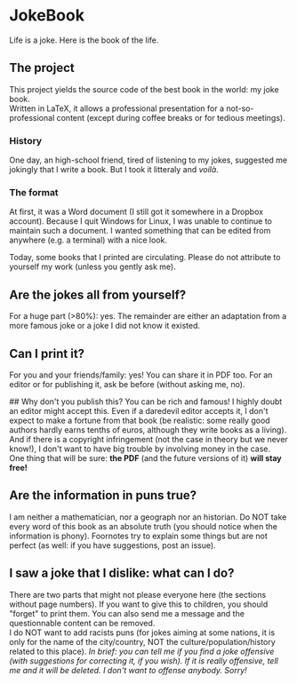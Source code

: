 # JokeBook
Life is a joke. Here is the book of the life. 

## The project
This project yields the source code of the best book in the world: my joke book.  
Written in LaTeX, it allows a professional presentation for a not-so-professional content (except during coffee breaks or for tedious meetings).  

### History
One day, an high-school friend, tired of listening to my jokes, suggested me jokingly that I write a book. But I took it litteraly and *voilà*. 

### The format
At first, it was a Word document (I still got it somewhere in a Dropbox account). Because I quit Windows for Linux, I was unable to continue to maintain such a document. I wanted something that can be edited from anywhere (e.g. a terminal) with a nice look. 

Today, some books that I printed are circulating. Please do not attribute to yourself my work (unless you gently ask me). 

## Are the jokes all from yourself? 
For a huge part (>80%): yes. The remainder are either an adaptation from a more famous joke or a joke I did not know it existed.  

## Can I print it? 
For you and your friends/family: yes! You can share it in PDF too. 
For an editor or for publishing it, ask be before (without asking me, no). 

## Why don't you publish this? You can be rich and famous!
I highly doubt an editor might accept this. Even if a daredevil editor accepts it, I don't expect to make a fortune from that book (be realistic: some really good authors hardly earns tenths of euros, although they write books as a living). 
And if there is a copyright infringement (not the case in theory but we never know!), I don't want to have big trouble by involving money in the case.  
One thing that will be sure: **the PDF** (and the future versions of it) **will stay free!**

## Are the information in puns true?
I am neither a mathematician, nor a geograph nor an historian. Do NOT take every word of this book as an absolute truth (you should notice when the information is phony). Foornotes try to explain some things but are not perfect (as well: if you have suggestions, post an issue). 

## I saw a joke that I dislike: what can I do?
There are two parts that might not please everyone here (the sections without page numbers). If you want to give this to children, you should "forget" to print them. You can also send me a message and the questionnable content can be removed.   
I do NOT want to add racists puns (for jokes aiming at some nations, it is only for the name of the city/country, NOT the culture/population/history related to this place). 
*In brief: you can tell me if you find a joke offensive (with suggestions for correcting it, if you wish). If it is really offensive, tell me and it will be deleted. I don't want to offense anybody. Sorry!*
